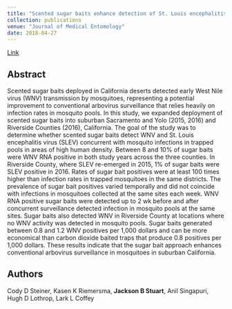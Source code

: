 ```yaml
---
title: "Scented sugar baits enhance detection of St. Louis encephalitis and West Nile viruses in mosquitoes in suburban California"
collection: publications
venue: "Journal of Medical Entomology"
date: 2018-04-27
---
```

[Link](https://journals.plos.org/plosntds/article?id=10.1371/journal.pntd.0006524)


## Abstract
Scented sugar baits deployed in California deserts detected early West Nile virus (WNV) transmission by mosquitoes,
representing a potential improvement to conventional arbovirus surveillance that relies heavily on infection rates
in mosquito pools. In this study, we expanded deployment of scented sugar baits into suburban Sacramento and
Yolo (2015, 2016) and Riverside Counties (2016), California. The goal of the study was to determine whether scented
sugar baits detect WNV and St. Louis encephalitis virus (SLEV) concurrent with mosquito infections in trapped
pools in areas of high human density. Between 8 and 10% of sugar baits were WNV RNA positive in both study
years across the three counties. In Riverside County, where SLEV re-emerged in 2015, 1% of sugar baits were
SLEV positive in 2016. Rates of sugar bait positives were at least 100 times higher than infection rates in trapped
mosquitoes in the same districts. The prevalence of sugar bait positives varied temporally and did not coincide with
infections in mosquitoes collected at the same sites each week. WNV RNA positive sugar baits were detected up to
2 wk before and after concurrent surveillance detected infection in mosquito pools at the same sites. Sugar baits
also detected WNV in Riverside County at locations where no WNV activity was detected in mosquito pools. Sugar
baits generated between 0.8 and 1.2 WNV positives per 1,000 dollars and can be more economical than carbon dioxide
baited traps that produce 0.8 positives per 1,000 dollars. These results indicate that the sugar bait approach enhances
conventional arbovirus surveillance in mosquitoes in suburban California.

## Authors
Cody D Steiner, Kasen K Riemersma, **Jackson B Stuart**, Anil Singapuri, Hugh D Lothrop, Lark L Coffey
